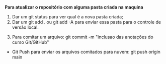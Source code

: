 **Para atualizar o repositório com alguma pasta criada na maquina**



1) Dar um git status para ver qual é a nova pasta criada;
2) Dar um git add . ou git add -A para enviar essa pasta para o controle de versão local.

3. Para comitar um arquivo:
   git commit -m "inclusao das anotações do curso Git/GitHub"

- Git Push
  para enviar os arquivos comitados para nuvem: git push origin main